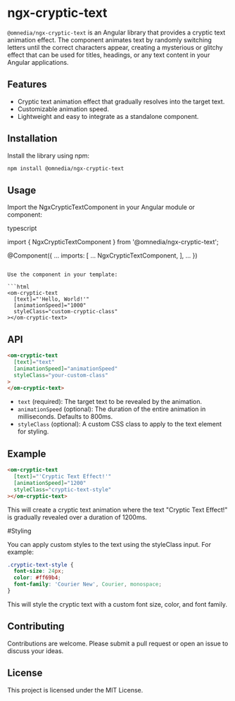 # ngx-cryptic-text

`@omnedia/ngx-cryptic-text` is an Angular library that provides a cryptic text animation effect. The component animates text by randomly switching letters until the correct characters appear, creating a mysterious or glitchy effect that can be used for titles, headings, or any text content in your Angular applications.

## Features

- Cryptic text animation effect that gradually resolves into the target text.
- Customizable animation speed.
- Lightweight and easy to integrate as a standalone component.

## Installation

Install the library using npm:

```bash
npm install @omnedia/ngx-cryptic-text
```

## Usage

Import the NgxCrypticTextComponent in your Angular module or component:

typescript

import { NgxCrypticTextComponent } from '@omnedia/ngx-cryptic-text';

@Component({
  ...
  imports: [
    ...
    NgxCrypticTextComponent,
  ],
  ...
})
```

Use the component in your template:

```html
<om-cryptic-text
  [text]="'Hello, World!'"
  [animationSpeed]="1000"
  styleClass="custom-cryptic-class"
></om-cryptic-text>
```

## API

```html
<om-cryptic-text
  [text]="text"
  [animationSpeed]="animationSpeed"
  styleClass="your-custom-class"
>
</om-cryptic-text>
```

- `text` (required): The target text to be revealed by the animation.
- `animationSpeed` (optional): The duration of the entire animation in milliseconds. Defaults to 800ms.
- `styleClass` (optional): A custom CSS class to apply to the text element for styling.

## Example

```html
<om-cryptic-text
  [text]="'Cryptic Text Effect!'"
  [animationSpeed]="1200"
  styleClass="cryptic-text-style"
></om-cryptic-text>
```

This will create a cryptic text animation where the text "Cryptic Text Effect!" is gradually revealed over a duration of 1200ms.

#Styling

You can apply custom styles to the text using the styleClass input. For example:

```css
.cryptic-text-style {
  font-size: 24px;
  color: #ff69b4;
  font-family: 'Courier New', Courier, monospace;
}
```

This will style the cryptic text with a custom font size, color, and font family.

## Contributing

Contributions are welcome. Please submit a pull request or open an issue to discuss your ideas.

## License

This project is licensed under the MIT License.